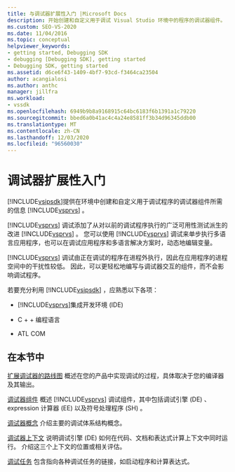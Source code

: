 ```yaml
---
title: 与调试器扩展性入门 |Microsoft Docs
description: 开始创建和自定义用于调试 Visual Studio 环境中的程序的调试器组件。
ms.custom: SEO-VS-2020
ms.date: 11/04/2016
ms.topic: conceptual
helpviewer_keywords:
- getting started, Debugging SDK
- debugging [Debugging SDK], getting started
- Debugging SDK, getting started
ms.assetid: d6ce6f43-1409-4bf7-93cd-f3464ca23504
author: acangialosi
ms.author: anthc
manager: jillfra
ms.workload:
- vssdk
ms.openlocfilehash: 6949b9b8a9168915c64bc6183f6b1391a1c79220
ms.sourcegitcommit: bbed6a0b41ac4c4a24e8581ff3b34d96345ddb00
ms.translationtype: MT
ms.contentlocale: zh-CN
ms.lasthandoff: 12/03/2020
ms.locfileid: "96560030"
---
```

# <a name="get-started-with-debugger-extensibility"></a>调试器扩展性入门
[!INCLUDE[vsipsdk](../../extensibility/includes/vsipsdk_md.md)]提供在环境中创建和自定义用于调试程序的调试器组件所需的信息 [!INCLUDE[vsprvs](../../code-quality/includes/vsprvs_md.md)] 。

 [!INCLUDE[vsprvs](../../code-quality/includes/vsprvs_md.md)] 调试添加了从对以前的调试程序执行的广泛可用性测试派生的改进 [!INCLUDE[vsprvs](../../code-quality/includes/vsprvs_md.md)] 。 您可以使用 [!INCLUDE[vsprvs](../../code-quality/includes/vsprvs_md.md)] 调试来单步执行多语言应用程序，也可以在调试应用程序和多语言解决方案时，动态地编辑变量。

 [!INCLUDE[vsprvs](../../code-quality/includes/vsprvs_md.md)] 调试由正在调试的程序在进程外执行，因此在应用程序的进程空间中的干扰性较低。 因此，可以更轻松地编写与调试器交互的组件，而不会影响调试程序。

 若要充分利用 [!INCLUDE[vsipsdk](../../extensibility/includes/vsipsdk_md.md)] ，应熟悉以下各项：

- [!INCLUDE[vsprvs](../../code-quality/includes/vsprvs_md.md)]集成开发环境 (IDE) 

- C + + 编程语言

- ATL COM

## <a name="in-this-section"></a>在本节中
 [扩展调试器的路线图](../../extensibility/debugger/roadmap-for-extending-the-debugger.md) 概述在您的产品中实现调试的过程，具体取决于您的编译器及其输出。

 [调试器组件](../../extensibility/debugger/debugger-components.md) 概述 [!INCLUDE[vsprvs](../../code-quality/includes/vsprvs_md.md)] 调试组件，其中包括调试引擎 (DE) 、expression 计算器 (EE) 以及符号处理程序 (SH) 。

 [调试器概念](../../extensibility/debugger/debugger-concepts.md) 介绍主要的调试体系结构概念。

 [调试器上下文](../../extensibility/debugger/debugger-contexts.md) 说明调试引擎 (DE) 如何在代码、文档和表达式计算上下文中同时运行。 介绍这三个上下文的位置或相关评估。

 [调试任务](../../extensibility/debugger/debugging-tasks.md) 包含指向各种调试任务的链接，如启动程序和计算表达式。
